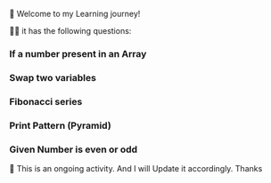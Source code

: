 :rocket: Welcome to my Learning journey!

👩‍💻 it has the following questions:

### If a number present in an Array
### Swap two variables
### Fibonacci series
### Print Pattern (Pyramid)
### Given Number is even or odd

:notebook: This is an ongoing activity. And I will Update it accordingly. Thanks
